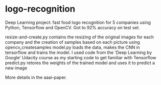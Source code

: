 # logo-recognition
Deep Learning project: fast food logo recognition for 5 companies using Python, Tensorflow and OpenCV. Got to 92% accuracy on test set.

resize-and-create.py contains the resizing of the original images for each company and the creation of samples based on each picture using opencv_createsamples
model.py loads the data, makes the CNN in tensorflow and trains the model. I used code from the 'Deep Learning by Google' Udacity course as my starting code to get familiar with Tensorflow
predict.py retores the weights of the trained model and uses it to predict a new image

More details in the aaai-paper.

